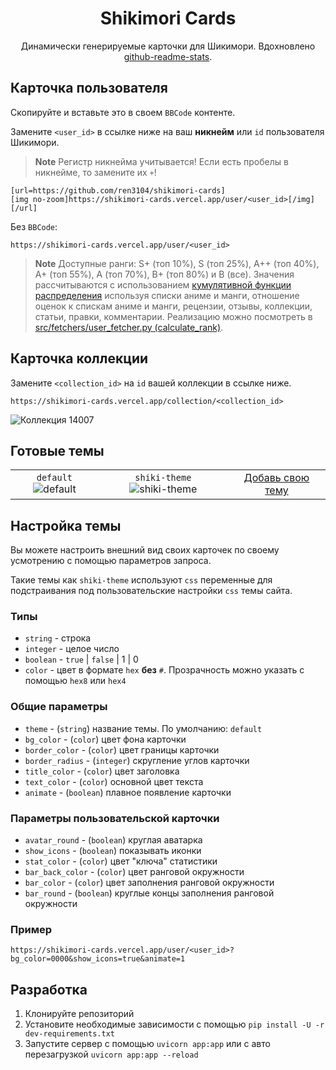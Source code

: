 <div align="center">
    <h1>Shikimori Cards</h1>
    <p>Динамически генерируемые карточки для Шикимори. Вдохновлено <a href="https://github.com/anuraghazra/github-readme-stats">github-readme-stats</a>.</p>
</div>

## Карточка пользователя
Скопируйте и вставьте это в своем `BBCode` контенте.

Замените `<user_id>` в ссылке ниже на ваш **никнейм** или `id` пользователя Шикимори.

> **Note**
> Регистр никнейма учитывается! Если есть пробелы в никнейме, то замените их `+`!

```
[url=https://github.com/ren3104/shikimori-cards]
[img no-zoom]https://shikimori-cards.vercel.app/user/<user_id>[/img]
[/url]
```

Без `BBCode`:

```
https://shikimori-cards.vercel.app/user/<user_id>
```

> **Note**
> Доступные ранги: S+ (топ 10%), S (топ 25%), A++ (топ 40%), A+ (топ 55%), A (топ 70%), B+ (топ 80%) и B (все).  Значения рассчитываются с использованием [кумулятивной функции распределения](https://ru.wikipedia.org/wiki/%D0%A4%D1%83%D0%BD%D0%BA%D1%86%D0%B8%D1%8F_%D1%80%D0%B0%D1%81%D0%BF%D1%80%D0%B5%D0%B4%D0%B5%D0%BB%D0%B5%D0%BD%D0%B8%D1%8F) используя списки аниме и манги, отношение оценок к спискам аниме и манги, рецензии, отзывы, коллекции, статьи, правки, комментарии. Реализацию можно посмотреть в [src/fetchers/user_fetcher.py (calculate_rank)](src/fetchers/user_fetcher.py).

## Карточка коллекции
Замените `<collection_id>` на `id` вашей коллекции в ссылке ниже.

```
https://shikimori-cards.vercel.app/collection/<collection_id>
```

![Коллекция 14007](https://shikimori-cards.vercel.app/collection/14007)

## Готовые темы
| | | |
| :--: | :--: | :--: |
| `default` ![default][default] | `shiki-theme` ![shiki-theme][shiki-theme] | [Добавь свою тему][add-theme] |

[default]: https://shikimori-cards.vercel.app/user/555400?theme=default
[shiki-theme]: https://shikimori-cards.vercel.app/user/555400?theme=shiki-theme

[add-theme]: https://github.com/ren3104/shikimori-cards/blob/master/src/themes.py

## Настройка темы
Вы можете настроить внешний вид своих карточек по своему усмотрению с помощью параметров запроса.

Такие темы как `shiki-theme` используют `css` переменные для подстраивания под пользовательские настройки `css` темы сайта.

### Типы
- `string` - строка
- `integer` - целое число
- `boolean` - `true` | `false` | 1 | 0
- `color` - цвет в формате `hex` **без** `#`. Прозрачность можно указать с помощью `hex8` или `hex4`

### Общие параметры
- `theme` - (`string`) название темы. По умолчанию: `default`
- `bg_color` - (`color`) цвет фона карточки
- `border_color` - (`color`) цвет границы карточки
- `border_radius` - (`integer`) скругление углов карточки
- `title_color` - (`color`) цвет заголовка
- `text_color` - (`color`) основной цвет текста
- `animate` - (`boolean`) плавное появление карточки

### Параметры пользовательской карточки
- `avatar_round` - (`boolean`) круглая аватарка
- `show_icons` - (`boolean`) показывать иконки
- `stat_color` - (`color`) цвет "ключа" статистики
- `bar_back_color` - (`color`) цвет ранговой окружности
- `bar_color` - (`color`) цвет заполнения ранговой окружности
- `bar_round` - (`boolean`) круглые концы заполнения ранговой окружности

### Пример
```
https://shikimori-cards.vercel.app/user/<user_id>?bg_color=0000&show_icons=true&animate=1
```

## Разработка
1. Клонируйте репозиторий
2. Установите необходимые зависимости с помощью `pip install -U -r dev-requirements.txt`
3. Запустите сервер с помощью `uvicorn app:app` или с авто перезагрузкой `uvicorn app:app --reload`
